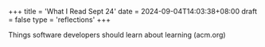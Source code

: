 +++
title = 'What I Read Sept 24'
date = 2024-09-04T14:03:38+08:00
draft = false
type = 'reflections'
+++

Things software developers should learn about learning (acm.org) 
